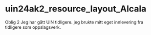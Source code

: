 # uin24ak2_resource_layout_Alcala
Oblig 2
Jeg har gått UIN tidligere. jeg brukte mitt eget innlevering fra tidligere som oppslagsverk. 
